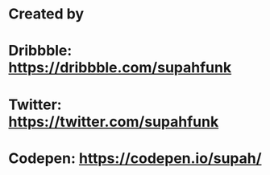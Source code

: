 # Created by

# Dribbble: https://dribbble.com/supahfunk
# Twitter: https://twitter.com/supahfunk
# Codepen: https://codepen.io/supah/
